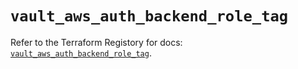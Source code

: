 # `vault_aws_auth_backend_role_tag`

Refer to the Terraform Registory for docs: [`vault_aws_auth_backend_role_tag`](https://registry.terraform.io/providers/hashicorp/vault/3.15.1/docs/resources/aws_auth_backend_role_tag).
